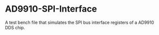 # AD9910-SPI-Interface
A test bench file that simulates the SPI bus interface registers of a AD9910 DDS chip.
